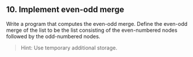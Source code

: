 ## 10. Implement even-odd merge

Write a program that computes the even-odd merge.
Define the even-odd merge of the list to be the list consisting of the even-numbered nodes followed by the odd-numbered nodes.

> Hint: Use temporary additional storage.
